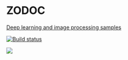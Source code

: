 # ZODOC

[Deep learning and image processing samples](https://zodoc.netlify.com/)

[![Build status](https://ci.appveyor.com/api/projects/status/r4w78a1eurq9ktnk?svg=true)](https://ci.appveyor.com/project/tesar-tech/zodoc)

![](datazoo/imgs/kytka256.jpg)